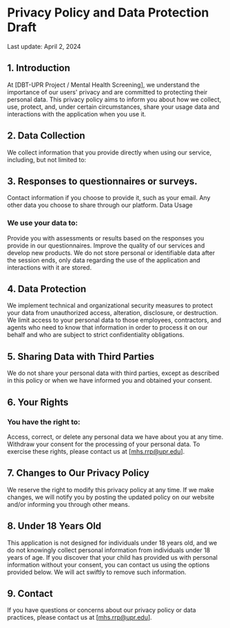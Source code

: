 # Privacy Policy and Data Protection Draft

Last update: April 2, 2024

## 1. Introduction
At [DBT-UPR Project / Mental Health Screening], we understand the importance of our users' privacy and are committed to protecting their personal data. This privacy policy aims to inform you about how we collect, use, protect, and, under certain circumstances, share your usage data and interactions with the application when you use it.

## 2. Data Collection
We collect information that you provide directly when using our service, including, but not limited to:

## 3. Responses to questionnaires or surveys.
Contact information if you choose to provide it, such as your email.
Any other data you choose to share through our platform.
Data Usage

### We use your data to:
Provide you with assessments or results based on the responses you provide in our questionnaires.
Improve the quality of our services and develop new products.
We do not store personal or identifiable data after the session ends, only data regarding the use of the application and interactions with it are stored.

## 4. Data Protection
We implement technical and organizational security measures to protect your data from unauthorized access, alteration, disclosure, or destruction. We limit access to your personal data to those employees, contractors, and agents who need to know that information in order to process it on our behalf and who are subject to strict confidentiality obligations.

## 5. Sharing Data with Third Parties
We do not share your personal data with third parties, except as described in this policy or when we have informed you and obtained your consent.

## 6. Your Rights
### You have the right to:

Access, correct, or delete any personal data we have about you at any time.
Withdraw your consent for the processing of your personal data.
To exercise these rights, please contact us at [mhs.rrp@upr.edu].

## 7. Changes to Our Privacy Policy
We reserve the right to modify this privacy policy at any time. If we make changes, we will notify you by posting the updated policy on our website and/or informing you through other means.

## 8. Under 18 Years Old
This application is not designed for individuals under 18 years old, and we do not knowingly collect personal information from individuals under 18 years of age. If you discover that your child has provided us with personal information without your consent, you can contact us using the options provided below. We will act swiftly to remove such information.

## 9. Contact
If you have questions or concerns about our privacy policy or data practices, please contact us at [mhs.rrp@upr.edu].
